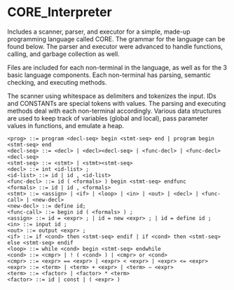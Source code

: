 # CORE_Interpreter

Includes a scanner, parser, and executor for a simple, made-up programming language called CORE. The grammar for the language can be found below. The parser and executor were advanced to handle functions, calling, and garbage collection as well.

Files are included for each non-terminal in the language, as well as for the 3 basic language components. Each non-terminal has parsing, semantic checking, and executing methods. 

The scanner using whitespace as delimiters and tokenizes the input. IDs and CONSTANTs are special tokens with values. The parsing and executing methods deal with each non-terminal accordingly. Various data structures are used to keep track of variables (global and local), pass parameter values in functions, and emulate a heap.


`<prog> ::= program <decl-seq> begin <stmt-seq> end | program begin <stmt-seq> end` <br>
`<decl-seq> ::= <decl> | <decl><decl-seq> | <func-decl> | <func-decl><decl-seq>` <br>
`<stmt-seq> ::= <stmt> | <stmt><stmt-seq>` <br>
`<decl> ::= int <id-list> ;` <br>
`<id-list> ::= id | id , <id-list>` <br>
`<func-decl> ::= id ( <formals> ) begin <stmt-seq> endfunc` <br>
`<formals> ::= id | id , <formals>` <br>
`<stmt> ::= <assign> | <if> | <loop> | <in> | <out> | <decl> | <func-call> | <new-decl>` <br>
`<new-decl> ::= define id;` <br>
`<func-call> ::= begin id ( <formals> ) ;` <br>
`<assign> ::= id = <expr> ; | id = new <expr> ; | id = define id ;` <br>
`<in> ::= input id ;` <br>
`<out> ::= output <expr> ;` <br>
`<if> ::= if <cond> then <stmt-seq> endif | if <cond> then <stmt-seq> else <stmt-seq> endif` <br>
`<loop> ::= while <cond> begin <stmt-seq> endwhile` <br>
`<cond> ::= <cmpr> | ! ( <cond> ) | <cmpr> or <cond>` <br>
`<cmpr> ::= <expr> == <expr> | <expr> < <expr> | <expr> <= <expr>` <br>
`<expr> ::= <term> | <term> + <expr> | <term> – <expr>` <br>
`<term> ::= <factor> | <factor> * <term>` <br>
`<factor> ::= id | const | ( <expr> )` <br>
